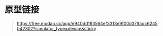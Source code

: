 # 原型链接
> https://free.modao.cc/app/e940dd183564ef3313e9f00d379adc6245042302?simulator_type=device&sticky

